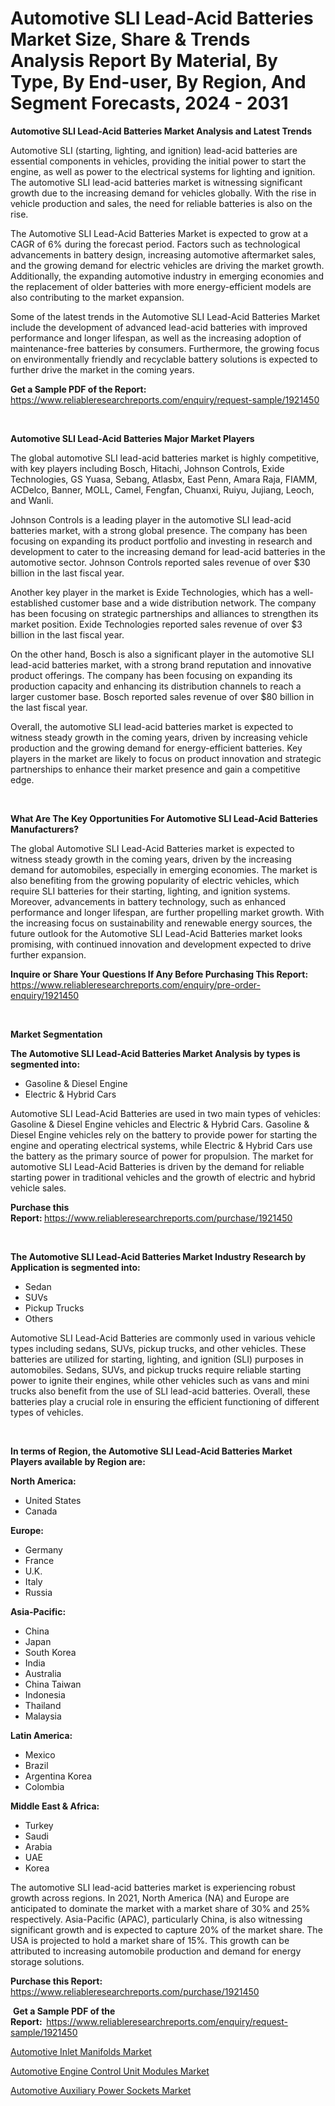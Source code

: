 <p><h1>Automotive SLI Lead-Acid Batteries Market Size, Share & Trends Analysis Report By Material, By Type, By End-user, By Region, And Segment Forecasts, 2024 - 2031</h1></p><p><strong>Automotive SLI Lead-Acid Batteries Market Analysis and Latest Trends</strong></p>
<p><p>Automotive SLI (starting, lighting, and ignition) lead-acid batteries are essential components in vehicles, providing the initial power to start the engine, as well as power to the electrical systems for lighting and ignition. The automotive SLI lead-acid batteries market is witnessing significant growth due to the increasing demand for vehicles globally. With the rise in vehicle production and sales, the need for reliable batteries is also on the rise.</p><p>The Automotive SLI Lead-Acid Batteries Market is expected to grow at a CAGR of 6% during the forecast period. Factors such as technological advancements in battery design, increasing automotive aftermarket sales, and the growing demand for electric vehicles are driving the market growth. Additionally, the expanding automotive industry in emerging economies and the replacement of older batteries with more energy-efficient models are also contributing to the market expansion.</p><p>Some of the latest trends in the Automotive SLI Lead-Acid Batteries Market include the development of advanced lead-acid batteries with improved performance and longer lifespan, as well as the increasing adoption of maintenance-free batteries by consumers. Furthermore, the growing focus on environmentally friendly and recyclable battery solutions is expected to further drive the market in the coming years.</p></p>
<p><strong>Get a Sample PDF of the Report:&nbsp;</strong> <a href="https://www.reliableresearchreports.com/enquiry/request-sample/1921450">https://www.reliableresearchreports.com/enquiry/request-sample/1921450</a></p>
<p>&nbsp;</p>
<p><strong>Automotive SLI Lead-Acid Batteries Major Market Players</strong></p>
<p><p>The global automotive SLI lead-acid batteries market is highly competitive, with key players including Bosch, Hitachi, Johnson Controls, Exide Technologies, GS Yuasa, Sebang, Atlasbx, East Penn, Amara Raja, FIAMM, ACDelco, Banner, MOLL, Camel, Fengfan, Chuanxi, Ruiyu, Jujiang, Leoch, and Wanli.</p><p>Johnson Controls is a leading player in the automotive SLI lead-acid batteries market, with a strong global presence. The company has been focusing on expanding its product portfolio and investing in research and development to cater to the increasing demand for lead-acid batteries in the automotive sector. Johnson Controls reported sales revenue of over $30 billion in the last fiscal year.</p><p>Another key player in the market is Exide Technologies, which has a well-established customer base and a wide distribution network. The company has been focusing on strategic partnerships and alliances to strengthen its market position. Exide Technologies reported sales revenue of over $3 billion in the last fiscal year.</p><p>On the other hand, Bosch is also a significant player in the automotive SLI lead-acid batteries market, with a strong brand reputation and innovative product offerings. The company has been focusing on expanding its production capacity and enhancing its distribution channels to reach a larger customer base. Bosch reported sales revenue of over $80 billion in the last fiscal year.</p><p>Overall, the automotive SLI lead-acid batteries market is expected to witness steady growth in the coming years, driven by increasing vehicle production and the growing demand for energy-efficient batteries. Key players in the market are likely to focus on product innovation and strategic partnerships to enhance their market presence and gain a competitive edge.</p></p>
<p>&nbsp;</p>
<p><strong>What Are The Key Opportunities For Automotive SLI Lead-Acid Batteries Manufacturers?</strong></p>
<p><p>The global Automotive SLI Lead-Acid Batteries market is expected to witness steady growth in the coming years, driven by the increasing demand for automobiles, especially in emerging economies. The market is also benefiting from the growing popularity of electric vehicles, which require SLI batteries for their starting, lighting, and ignition systems. Moreover, advancements in battery technology, such as enhanced performance and longer lifespan, are further propelling market growth. With the increasing focus on sustainability and renewable energy sources, the future outlook for the Automotive SLI Lead-Acid Batteries market looks promising, with continued innovation and development expected to drive further expansion.</p></p>
<p><strong>Inquire or Share Your Questions If Any Before Purchasing This Report:</strong> <a href="https://www.reliableresearchreports.com/enquiry/pre-order-enquiry/1921450">https://www.reliableresearchreports.com/enquiry/pre-order-enquiry/1921450</a></p>
<p>&nbsp;</p>
<p><strong>Market Segmentation</strong></p>
<p><strong>The Automotive SLI Lead-Acid Batteries Market Analysis by types is segmented into:</strong></p>
<p><ul><li>Gasoline & Diesel Engine</li><li>Electric & Hybrid Cars</li></ul></p>
<p><p>Automotive SLI Lead-Acid Batteries are used in two main types of vehicles: Gasoline & Diesel Engine vehicles and Electric & Hybrid Cars. Gasoline & Diesel Engine vehicles rely on the battery to provide power for starting the engine and operating electrical systems, while Electric & Hybrid Cars use the battery as the primary source of power for propulsion. The market for automotive SLI Lead-Acid Batteries is driven by the demand for reliable starting power in traditional vehicles and the growth of electric and hybrid vehicle sales.</p></p>
<p><strong>Purchase this Report:&nbsp;</strong><a href="https://www.reliableresearchreports.com/purchase/1921450">https://www.reliableresearchreports.com/purchase/1921450</a></p>
<p>&nbsp;</p>
<p><strong>The Automotive SLI Lead-Acid Batteries Market Industry Research by Application is segmented into:</strong></p>
<p><ul><li>Sedan</li><li>SUVs</li><li>Pickup Trucks</li><li>Others</li></ul></p>
<p><p>Automotive SLI Lead-Acid Batteries are commonly used in various vehicle types including sedans, SUVs, pickup trucks, and other vehicles. These batteries are utilized for starting, lighting, and ignition (SLI) purposes in automobiles. Sedans, SUVs, and pickup trucks require reliable starting power to ignite their engines, while other vehicles such as vans and mini trucks also benefit from the use of SLI lead-acid batteries. Overall, these batteries play a crucial role in ensuring the efficient functioning of different types of vehicles.</p></p>
<p>&nbsp;</p>
<p><strong>In terms of Region, the Automotive SLI Lead-Acid Batteries Market Players available by Region are:</strong></p>
<p>
    <p> <strong> North America: </strong>
        <ul>
            <li>United States</li>
            <li>Canada</li>
        </ul>
        </p> 
    <p> <strong> Europe: </strong>
        <ul>
            <li>Germany</li>
            <li>France</li>
            <li>U.K.</li>
            <li>Italy</li>
            <li>Russia</li>
        </ul>
        </p> 
    <p> <strong> Asia-Pacific: </strong>
        <ul>
            <li>China</li>
            <li>Japan</li>
            <li>South Korea</li>
            <li>India</li>
            <li>Australia</li>
            <li>China Taiwan</li>
            <li>Indonesia</li>
            <li>Thailand</li>
            <li>Malaysia</li>
        </ul>
        </p> 
    <p> <strong> Latin America: </strong>
        <ul>
            <li>Mexico</li>
            <li>Brazil</li>
            <li>Argentina Korea</li>
            <li>Colombia</li>
        </ul>
        </p> 
    <p> <strong> Middle East & Africa: </strong>
        <ul>
            <li>Turkey</li>
            <li>Saudi</li>
            <li>Arabia</li>
            <li>UAE</li>
            <li>Korea</li>
        </ul>
    </p>
    </p>
<p><p>The automotive SLI lead-acid batteries market is experiencing robust growth across regions. In 2021, North America (NA) and Europe are anticipated to dominate the market with a market share of 30% and 25% respectively. Asia-Pacific (APAC), particularly China, is also witnessing significant growth and is expected to capture 20% of the market share. The USA is projected to hold a market share of 15%. This growth can be attributed to increasing automobile production and demand for energy storage solutions.</p></p>
<p><strong>Purchase this Report: </strong><a href="https://www.reliableresearchreports.com/purchase/1921450">https://www.reliableresearchreports.com/purchase/1921450</a></p>
<p>&nbsp;<strong>Get a Sample PDF of the Report:&nbsp;&nbsp;</strong><a href="https://www.reliableresearchreports.com/enquiry/request-sample/1921450">https://www.reliableresearchreports.com/enquiry/request-sample/1921450</a></p>
<p><strong></strong></p>
<p><p><a href="https://github.com/Hazelklievgspy6vdcsmu106w/Market-Research-Report-List-1/blob/main/automotive-inlet-manifolds-market.md">Automotive Inlet Manifolds Market</a></p><p><a href="https://github.com/joannagoyvaerts/Market-Research-Report-List-1/blob/main/automotive-engine-control-unit-modules-market.md">Automotive Engine Control Unit Modules Market</a></p><p><a href="https://github.com/lubmix/Market-Research-Report-List-1/blob/main/automotive-auxiliary-power-sockets-market.md">Automotive Auxiliary Power Sockets Market</a></p></p>